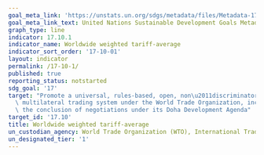 ```yaml
---
goal_meta_link: 'https://unstats.un.org/sdgs/metadata/files/Metadata-17-10-01.pdf'
goal_meta_link_text: United Nations Sustainable Development Goals Metadata
graph_type: line
indicator: 17.10.1
indicator_name: Worldwide weighted tariff-average
indicator_sort_order: '17-10-01'
layout: indicator
permalink: /17-10-1/
published: true
reporting_status: notstarted
sdg_goal: '17'
target: "Promote a universal, rules-based, open, non\u2011discriminatory and equitable\
  \ multilateral trading system under the World Trade Organization, including through\
  \ the conclusion of negotiations under its Doha Development Agenda"
target_id: '17.10'
title: Worldwide weighted tariff-average
un_custodian_agency: World Trade Organization (WTO), International Trade Centre (ITC), United Nations Conference on Trade and Development (UNCTAD)
un_designated_tier: '1'
---
```

